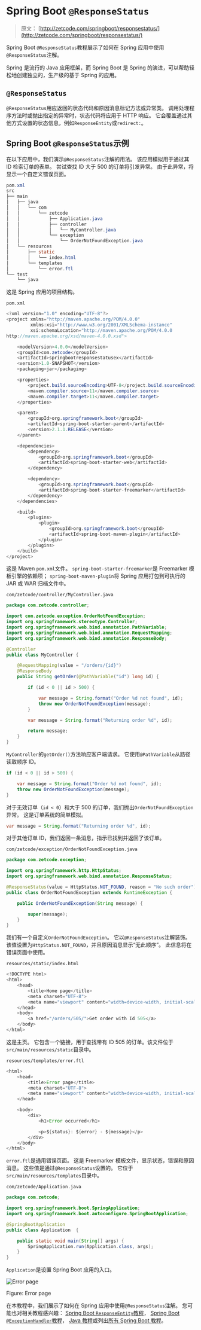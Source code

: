 # Spring Boot `@ResponseStatus`

> 原文： [http://zetcode.com/springboot/responsestatus/](http://zetcode.com/springboot/responsestatus/)

Spring Boot `@ResponseStatus`教程展示了如何在 Spring 应用中使用`@ResponseStatus`注解。

Spring 是流行的 Java 应用框架，而 Spring Boot 是 Spring 的演进，可以帮助轻松地创建独立的，生产级的基于 Spring 的应用。

## `@ResponseStatus`

`@ResponseStatus`用应返回的状态代码和原因消息标记方法或异常类。 调用处理程序方法时或抛出指定的异常时，状态代码将应用于 HTTP 响应。 它会覆盖通过其他方式设置的状态信息，例如`ResponseEntity`或`redirect:`。

## Spring Boot `@ResponseStatus`示例

在以下应用中，我们演示`@ResponseStatus`注解的用法。 该应用模拟用于通过其 ID 检索订单的表单。 尝试查找 ID 大于 500 的订单将引发异常。 由于此异常，将显示一个自定义错误页面。

```java
pom.xml
src
├── main
│   ├── java
│   │   └── com
│   │       └── zetcode
│   │           ├── Application.java
│   │           ├── controller
│   │           │   └── MyController.java
│   │           └── exception
│   │               └── OrderNotFoundException.java
│   └── resources
│       ├── static
│       │   └── index.html
│       └── templates
│           └── error.ftl
└── test
    └── java

```

这是 Spring 应用的项目结构。

`pom.xml`

```java
<?xml version="1.0" encoding="UTF-8"?>
<project xmlns="http://maven.apache.org/POM/4.0.0"
         xmlns:xsi="http://www.w3.org/2001/XMLSchema-instance"
         xsi:schemaLocation="http://maven.apache.org/POM/4.0.0
http://maven.apache.org/xsd/maven-4.0.0.xsd">

    <modelVersion>4.0.0</modelVersion>
    <groupId>com.zetcode</groupId>
    <artifactId>springbootresponsestatusex</artifactId>
    <version>1.0-SNAPSHOT</version>
    <packaging>jar</packaging>

    <properties>
        <project.build.sourceEncoding>UTF-8</project.build.sourceEncoding>
        <maven.compiler.source>11</maven.compiler.source>
        <maven.compiler.target>11</maven.compiler.target>
    </properties>

    <parent>
        <groupId>org.springframework.boot</groupId>
        <artifactId>spring-boot-starter-parent</artifactId>
        <version>2.1.1.RELEASE</version>
    </parent>

    <dependencies>
        <dependency>
            <groupId>org.springframework.boot</groupId>
            <artifactId>spring-boot-starter-web</artifactId>
        </dependency>

        <dependency>
            <groupId>org.springframework.boot</groupId>
            <artifactId>spring-boot-starter-freemarker</artifactId>
        </dependency>
    </dependencies>

    <build>
        <plugins>
            <plugin>
                <groupId>org.springframework.boot</groupId>
                <artifactId>spring-boot-maven-plugin</artifactId>
            </plugin>
        </plugins>
    </build>
</project>

```

这是 Maven `pom.xml`文件。 `spring-boot-starter-freemarker`是 Freemarker 模板引擎的依赖项； `spring-boot-maven-plugin`将 Spring 应用打包到可执行的 JAR 或 WAR 归档文件中。

`com/zetcode/controller/MyController.java`

```java
package com.zetcode.controller;

import com.zetcode.exception.OrderNotFoundException;
import org.springframework.stereotype.Controller;
import org.springframework.web.bind.annotation.PathVariable;
import org.springframework.web.bind.annotation.RequestMapping;
import org.springframework.web.bind.annotation.ResponseBody;

@Controller
public class MyController {

    @RequestMapping(value = "/orders/{id}")
    @ResponseBody
    public String getOrder(@PathVariable("id") long id) {

        if (id < 0 || id > 500) {

            var message = String.format("Order %d not found", id);
            throw new OrderNotFoundException(message);
        }

        var message = String.format("Returning order %d", id);

        return message;
    }
}

```

`MyController`的`getOrder()`方法响应客户端请求。 它使用`@PathVariable`从路径读取顺序 ID。

```java
if (id < 0 || id > 500) {

    var message = String.format("Order %d not found", id);
    throw new OrderNotFoundException(message);
}

```

对于无效订单（`id < 0`）和大于 500 的订单，我们抛出`OrderNotFoundException`异常。 这是订单系统的简单模拟。

```java
var message = String.format("Returning order %d", id);

```

对于其他订单 ID，我们返回一条消息，指示已找到并返回了该订单。

`com/zetcode/exception/OrderNotFoundException.java`

```java
package com.zetcode.exception;

import org.springframework.http.HttpStatus;
import org.springframework.web.bind.annotation.ResponseStatus;

@ResponseStatus(value = HttpStatus.NOT_FOUND, reason = "No such order")
public class OrderNotFoundException extends RuntimeException {

    public OrderNotFoundException(String message) {

        super(message);
    }
}

```

我们有一个自定义`OrderNotFoundException`。 它以`@ResponseStatus`注解装饰。 该值设置为`HttpStatus.NOT_FOUND`，并且原因消息显示“无此顺序”。 此信息将在错误页面中使用。

`resources/static/index.html`

```java
<!DOCTYPE html>
<html>
    <head>
        <title>Home page</title>
        <meta charset="UTF-8">
        <meta name="viewport" content="width=device-width, initial-scale=1.0">
    </head>
    <body>
        <a href="/orders/505/">Get order with Id 505</a>
    </body>
</html>

```

这是主页。 它包含一个链接，用于查找带有 ID 505 的订单。该文件位于`src/main/resources/static`目录中。

`resources/templates/error.ftl`

```java
<html>
    <head>
        <title>Error page</title>
        <meta charset="UTF-8">
        <meta name="viewport" content="width=device-width, initial-scale=1.0">
    </head>

    <body>
        <div>
            <h1>Error occurred</h1>

            <p>${status}: ${error} - ${message}</p>
        </div>
    </body>
</html>

```

`error.ftl`是通用错误页面。 这是 Freemarker 模板文件，显示状态，错误和原因消息。 这些值是通过`@ResponseStatus`设置的。 它位于`src/main/resources/templates`目录中。

`com/zetcode/Application.java`

```java
package com.zetcode;

import org.springframework.boot.SpringApplication;
import org.springframework.boot.autoconfigure.SpringBootApplication;

@SpringBootApplication
public class Application  {

    public static void main(String[] args) {
        SpringApplication.run(Application.class, args);
    }
}

```

`Application`是设置 Spring Boot 应用的入口。

![Error page](img/e6fd3ba1a90dd89f6f09d5a726229210.jpg)

Figure: Error page

在本教程中，我们展示了如何在 Spring 应用中使用`@ResponseStatus`注解。 您可能也对相关教程感兴趣： [Spring Boot `ResponseEntity`教程](/springboot/responseentity/)， [Spring Boot `@ExceptionHandler`教程](/springboot/exceptionhandler/)， [Java 教程](/lang/java/)或列出[所有 Spring Boot 教程](/all/#springboot)。